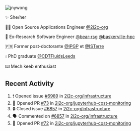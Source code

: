 ![jnywong](https://readme-typing-svg.demolab.com/?font=Intel+One+Mono&size=36&duration=3000&pause=1000&color=6bc46d&vCenter=true&width=170&lines=jnywong)

✨ She/her

👩‍💻 Open Source Applications Engineer [@2i2c-org](https://2i2c.org/)

🐻 Ex-Research Software Engineer [@bear-rsg](https://github.com/bear-rsg) [@baskerville-hpc](https://github.com/baskerville-hpc) 

🇫🇷 Former post-doctorante [@IPGP](https://github.com/IPGP) et [@ISTerre](https://www.isterre.fr/) 

💧 PhD graduate [@CDTFluidsLeeds](https://fluid-dynamics.leeds.ac.uk/) 

⌨️ Mech keeb enthusiast 

## Recent Activity 

<!--START_SECTION:activity-->
1. ❗ Opened issue [#6989](https://github.com/2i2c-org/infrastructure/issues/6989) in [2i2c-org/infrastructure](https://github.com/2i2c-org/infrastructure)
2. 💪 Opened PR [#73](undefined) in [2i2c-org/jupyterhub-cost-monitoring](https://github.com/2i2c-org/jupyterhub-cost-monitoring)
3. 🔒 Closed issue [#6857](https://github.com/2i2c-org/infrastructure/issues/6857) in [2i2c-org/infrastructure](https://github.com/2i2c-org/infrastructure)
4. 🗣 Commented on [#6857](https://github.com/2i2c-org/infrastructure/issues/6857#issuecomment-3415205796) in [2i2c-org/infrastructure](https://github.com/2i2c-org/infrastructure)
5. 💪 Opened PR [#72](undefined) in [2i2c-org/jupyterhub-cost-monitoring](https://github.com/2i2c-org/jupyterhub-cost-monitoring)
<!--END_SECTION:activity-->
